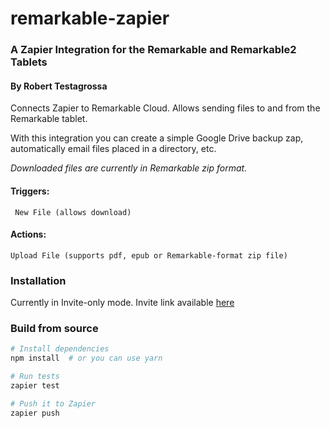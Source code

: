 # remarkable-zapier
### A Zapier Integration for the Remarkable and Remarkable2 Tablets
#### By Robert Testagrossa
Connects Zapier to Remarkable Cloud. Allows sending files to and from the Remarkable tablet.

With this integration you can create a simple Google Drive backup zap, automatically email files placed in a directory, etc.

*Downloaded files are currently in Remarkable zip format.*
#### Triggers:
`` New File (allows download)``

#### Actions:
``Upload File (supports pdf, epub or Remarkable-format zip file)``

### Installation
Currently in Invite-only mode. Invite link available [here]()

### Build from source
```bash
# Install dependencies
npm install  # or you can use yarn

# Run tests
zapier test

# Push it to Zapier
zapier push
```
